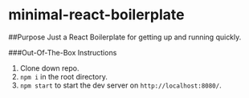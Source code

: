 # minimal-react-boilerplate

##Purpose
Just a React Boilerplate for getting up and running quickly.

###Out-Of-The-Box Instructions
1. Clone down repo.
2. `npm i` in the root directory.
3. `npm start` to start the dev server on `http://localhost:8080/`.
